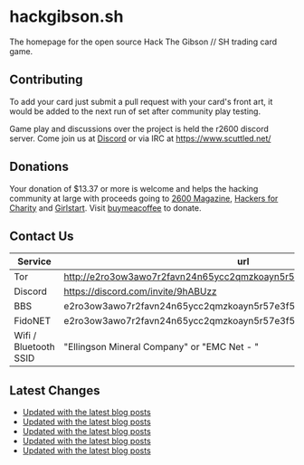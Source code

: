 # hackgibson.sh
The homepage for the open source Hack The Gibson // SH trading card game.


## Contributing

To add your card just submit a pull request with your card's front art, it would be added to the next run of set after community play testing.

Game play and discussions over the project is held the r2600 discord server. Come join us at [Discord](https://discord.com/invite/9hABUzz) or via IRC at https://www.scuttled.net/


## Donations

Your donation of $13.37 or more is welcome and helps the hacking community at large with proceeds going to [2600 Magazine](https://2600.com/), [Hackers for Charity](https://hackersforcharity.org) and [Girlstart](https://girlstart.org).  Visit [buymeacoffee](https://www.buymeacoffee.com/hackgibson.sh) to donate.


## Contact Us

Service | url
-|-
Tor | http://e2ro3ow3awo7r2favn24n65ycc2qmzkoayn5r57e3f56nvjwdcgg32ad.onion
Discord | https://discord.com/invite/9hABUzz
BBS | e2ro3ow3awo7r2favn24n65ycc2qmzkoayn5r57e3f56nvjwdcgg32ad.onion:23
FidoNET | e2ro3ow3awo7r2favn24n65ycc2qmzkoayn5r57e3f56nvjwdcgg32ad.onion:24554
Wifi / Bluetooth SSID | "Ellingson Mineral Company" or "EMC Net - <fidonet address>"

## Latest Changes
<!-- BLOG-POST-LIST:START -->
- [Updated with the latest blog posts](https://github.com/DFW2600/hackgibson.sh/commit/e6c17e4856ae7ec3c5a511937310299e1afcb217)
- [Updated with the latest blog posts](https://github.com/DFW2600/hackgibson.sh/commit/f4bde46c5dedf1061a8144b21470975fdd37376a)
- [Updated with the latest blog posts](https://github.com/DFW2600/hackgibson.sh/commit/6ee3acff639f2025320352c7539d87206a7e5479)
- [Updated with the latest blog posts](https://github.com/DFW2600/hackgibson.sh/commit/3ba1c36249183197a60a992b95dbf9049ecac790)
- [Updated with the latest blog posts](https://github.com/DFW2600/hackgibson.sh/commit/3d7cc22ac1064e0441a2139c0f8f6b98a3916c18)
<!-- BLOG-POST-LIST:END -->
